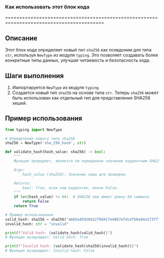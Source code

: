 ### Как использовать этот блок кода
=========================================================================================

Описание
-------------------------
Этот блок кода определяет новый тип `sha256` как псевдоним для типа `str`, используя `NewType` из модуля `typing`. Это позволяет создавать более конкретные типы данных, улучшая читаемость и безопасность кода.

Шаги выполнения
-------------------------
1. Импортируется `NewType` из модуля `typing`.
2. Создается новый тип `sha256` на основе типа `str`. Теперь `sha256` может быть использован как отдельный тип для представления SHA256 хешей.

Пример использования
-------------------------

```python
from typing import NewType

# Определение нового типа sha256
sha256 = NewType('sha_256_hash', str)

def validate_hash(hash_value: sha256) -> bool:
    """
    Функция проверяет, является ли переданное значение корректным SHA256 хешем.

    Args:
        hash_value (sha256): Значение хеша для проверки.

    Returns:
        bool: True, если хеш корректен, иначе False.
    """
    if len(hash_value) != 64:  # SHA256 хеш имеет длину 64 символа
        return False
    return True

# Пример использования
valid_hash: sha256 = sha256("a665a45920422f9d417e4867efdc4fb8a04a1f3fff1fa07e998e86f7f7a27ae3")
invalid_hash: str = "invalid"

print(f"Valid hash: {validate_hash(valid_hash)}")
# Функция возвращает: Valid hash: True

print(f"Invalid hash: {validate_hash(sha256(invalid_hash))}")
# Функция возвращает: Invalid hash: False